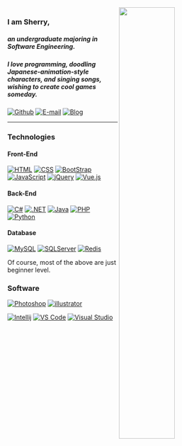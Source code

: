 <img width="50%" align="right" src="https://github-readme-stats.vercel.app/api?username=sherryme&count_private=true&show_icons=true&hide_border=true" />

### I am Sherry,
##### an undergraduate majoring in Software Engineering. 
##### I love programming, doodling Japanese-animation-style characters, and singing songs, wishing to create cool games someday.

[![Github](https://img.shields.io/badge/-sherryme-black?style=for-the-badge&logo=Github&logoColor=white)](https://github.com/sherryme)
[![E-mail](https://img.shields.io/badge/-i@sherry.cf-FFE01B?style=for-the-badge&logo=mail.ru&logoColor=black)](mailto:i@sherry.cf)
[![Blog](https://img.shields.io/badge/-blog.sherry.cf-red?style=for-the-badge&logo=jekyll&logoColor=white)](https://www.sherry.cf)

---

### Technologies

#### Front-End
[![HTML](https://img.shields.io/badge/-HTML-E34F26?style=flat-square&logo=html5&logoColor=white)](#)
[![CSS](https://img.shields.io/badge/-CSS-1572B6?style=flat-square&logo=css3&logoColor=white)](#)
[![BootStrap](https://img.shields.io/badge/-BootStrap-purple?style=flat-square&logo=BootStrap&logoColor=white)](#)
[![JavaScript](https://img.shields.io/badge/-JavaScript-F7DF1E?style=flat-square&logo=javascript&logoColor=black)](#)
[![jQuery](https://img.shields.io/badge/-jQuery-blue?style=flat-square&logo=jQuery&logoColor=white)](#)
[![Vue.js](https://img.shields.io/badge/-Vue.js-gray?style=flat-square&logo=Vue.js&logoColor=original)](#)

#### Back-End
[![C#](https://img.shields.io/badge/-C_sharp-green?style=flat-square&logo=csharp&logoColor=white)](#)
[![.NET](https://img.shields.io/badge/-.NET-blue?style=flat-square&logo=dotnet&logoColor=white)](#)
[![Java](https://img.shields.io/badge/-Java-007396?style=flat-square&logo=java&logoColor=white)](#)
[![PHP](https://img.shields.io/badge/-PHP-777BB4?style=flat-square&logo=php&logoColor=white)](#)
[![Python](https://img.shields.io/badge/-Python-3776AB?style=flat-square&logo=python&logoColor=white)](#)

#### Database
[![MySQL](https://img.shields.io/badge/-MySQL-336791?style=flat-square&logo=MySQL&logoColor=white)](#)
[![SQLServer](https://img.shields.io/badge/-MSSQL-eeeeee?style=flat-square&logo=MicrosoftSQLServer&logoColor=red)](#)
[![Redis](https://img.shields.io/badge/-Redis-red?style=flat-square&logo=redis&logoColor=white)](#)

Of course, most of the above are just beginner level.
### Software
[![Photoshop](https://img.shields.io/badge/-Photoshop-blue?style=flat-square&logo=adobe%20photoshop&logoColor=white)](#)
[![illustrator](https://img.shields.io/badge/-illustrator-orange?style=flat-square&logo=adobe%20illustrator&logoColor=white)](#)

[![Intellij](https://img.shields.io/badge/-Intellij_IDEA-eeeeee?style=flat-square&logo=Intellijidea&logoColor=black)](#)
[![VS Code](https://img.shields.io/badge/-VS_Code-blue?style=flat-square&logo=visualstudiocode&logoColor=white)](#)
[![Visual Studio](https://img.shields.io/badge/-Visual_Studio-purple?style=flat-square&logo=visualstudio&logoColor=white)](#)
